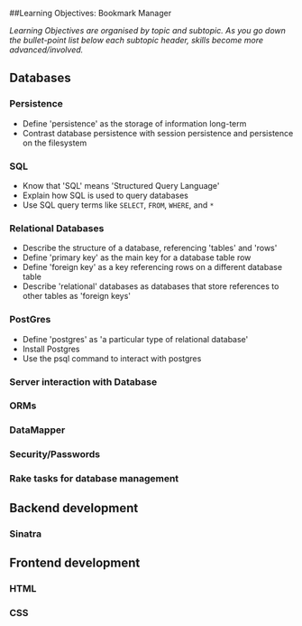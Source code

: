 ##Learning Objectives: Bookmark Manager

*Learning Objectives are organised by topic and subtopic. As you go down the bullet-point list below each subtopic header, skills become more advanced/involved.*

## Databases

### Persistence
* Define 'persistence' as the storage of information long-term
* Contrast database persistence with session persistence and persistence on the filesystem

### SQL
* Know that 'SQL' means 'Structured Query Language'
* Explain how SQL is used to query databases
* Use SQL query terms like `SELECT`, `FROM`, `WHERE`, and `*`

### Relational Databases
* Describe the structure of a database, referencing 'tables' and 'rows'
* Define 'primary key' as the main key for a database table row
* Define 'foreign key' as a key referencing rows on a different database table
* Describe 'relational' databases as databases that store references to other tables as 'foreign keys'

### PostGres
* Define 'postgres' as 'a particular type of relational database'
* Install Postgres
* Use the psql command to interact with postgres

### Server interaction with Database

### ORMs

### DataMapper

### Security/Passwords

### Rake tasks for database management

## Backend development

### Sinatra

## Frontend development

### HTML

### CSS
